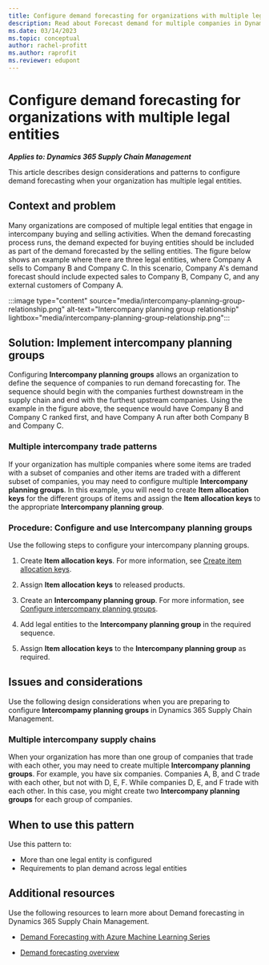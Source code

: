 ```yaml
---
title: Configure demand forecasting for organizations with multiple legal entities
description: Read about Forecast demand for multiple companies in Dynamics 365 Supply Chain Management.
ms.date: 03/14/2023
ms.topic: conceptual
author: rachel-profitt
ms.author: raprofit
ms.reviewer: edupont
---
```


# Configure demand forecasting for organizations with multiple legal entities

***Applies to: Dynamics 365 Supply Chain Management***

This article describes design considerations and patterns to configure demand forecasting when your organization has multiple legal entities.

## Context and problem

Many organizations are composed of multiple legal entities that engage in intercompany buying and selling activities. When the demand forecasting process runs, the demand expected for buying entities should be included as part of the demand forecasted by the selling entities. The figure below shows an example where there are three legal entities, where Company A sells to Company B and Company C. In this scenario, Company A's demand forecast should include expected sales to Company B, Company C, and any external customers of Company A.

:::image type="content" source="media/intercompany-planning-group-relationship.png" alt-text="Intercompany planning group relationship" lightbox="media/intercompany-planning-group-relationship.png":::

## Solution: Implement intercompany planning groups

Configuring **Intercompany planning groups** allows an organization to define the sequence of companies to run demand forecasting for. The sequence should begin with the companies furthest downstream in the supply chain and end with the furthest upstream companies. Using the example in the figure above, the sequence would have Company B and Company C ranked first, and have Company A run after both Company B and Company C.

### Multiple intercompany trade patterns

If your organization has multiple companies where some items are traded with a subset of companies and other items are traded with a different subset of companies, you may need to configure multiple **Intercompany planning groups**. In this example, you will need to create **Item allocation keys** for the different groups of items and assign the **Item allocation keys** to the appropriate **Intercompany planning group**.

### Procedure: Configure and use Intercompany planning groups

Use the following steps to configure your intercompany planning groups.

1. Create **Item allocation keys**. For more information, see [Create item allocation keys](/dynamics365/supply-chain/master-planning/demand-forecasting-setup#item-allocation-keys).

2. Assign **Item allocation keys** to released products.

3. Create an **Intercompany planning group**. For more information, see [Configure intercompany planning groups](/dynamics365/supply-chain/master-planning/demand-forecasting-setup#intercompany-planning-groups).

4. Add legal entities to the **Intercompany planning group** in the required sequence.

5. Assign **Item allocation keys** to the **Intercompany planning group** as required.

## Issues and considerations

Use the following design considerations when you are preparing to configure **Intercompamy planning groups** in Dynamics 365 Supply Chain Management.

### Multiple intercompany supply chains

When your organization has more than one group of companies that trade with each other, you may need to create multiple **Intercompany planning groups**. For example, you have six companies. Companies A, B, and C trade with each other, but not with D, E, F. While companies D, E, and F trade with each other. In this case, you might create two **Intercompany planning groups** for each group of companies.

## When to use this pattern

Use this pattern to:

- More than one legal entity is configured
- Requirements to plan demand across legal entities

## Additional resources

Use the following resources to learn more about Demand forecasting in Dynamics 365 Supply Chain Management.

- [Demand Forecasting with Azure Machine Learning Series](https://community.dynamics.com/blogs/post/?postid=be5e2cbb-373f-4167-9e57-8ccb97f97b84)

- [Demand forecasting overview](/dynamics365/supply-chain/master-planning/introduction-demand-forecasting)

<!--## Tags
*Stakeholder*: Cost accountant; Manufacturing SME

*Products*: Dynamics 365 Supply Chain Management

*Configuration stage*: Iterative
